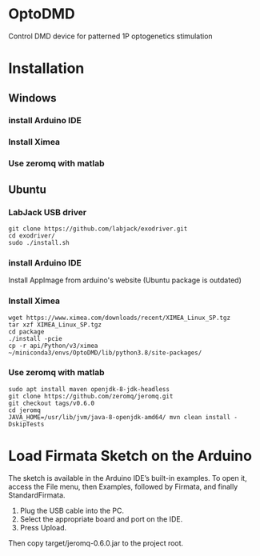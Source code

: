 # OptoDMD

Control DMD device for patterned 1P optogenetics stimulation

# Installation

## Windows

### install Arduino IDE

### Install Ximea

### Use zeromq with matlab

## Ubuntu

### LabJack USB driver

```
git clone https://github.com/labjack/exodriver.git
cd exodriver/
sudo ./install.sh   
```

### install Arduino IDE

Install AppImage from arduino's website (Ubuntu package is outdated)

### Install Ximea

```
wget https://www.ximea.com/downloads/recent/XIMEA_Linux_SP.tgz
tar xzf XIMEA_Linux_SP.tgz
cd package
./install -pcie
cp -r api/Python/v3/ximea ~/miniconda3/envs/OptoDMD/lib/python3.8/site-packages/
```

### Use zeromq with matlab

```
sudo apt install maven openjdk-8-jdk-headless
git clone https://github.com/zeromq/jeromq.git
git checkout tags/v0.6.0
cd jeromq
JAVA_HOME=/usr/lib/jvm/java-8-openjdk-amd64/ mvn clean install -DskipTests
```

# Load Firmata Sketch on the Arduino

The sketch is available in the Arduino IDE’s built-in examples. To open it, access the File menu, then Examples, followed by Firmata, and finally StandardFirmata.
1. Plug the USB cable into the PC.  
2. Select the appropriate board and port on the IDE.  
3. Press Upload.  

Then copy target/jeromq-0.6.0.jar to the project root.